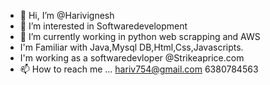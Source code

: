 - 👋 Hi, I’m @Harivignesh
- 👀 I’m interested in Softwaredevelopment
- 🌱 I’m currently working in python web scrapping and AWS
-  I'm Familiar with Java,Mysql DB,Html,Css,Javascripts.
-  I'm working as a softwaredevloper @Strikeaprice.com
- 📫 How to reach me ...
   hariv754@gmail.com
   6380784563


<!---
Harivignesh754/Harivignesh754 is a ✨ special ✨ repository because its `README.md` (this file) appears on your GitHub profile.
You can click the Preview link to take a look at your changes.
--->
